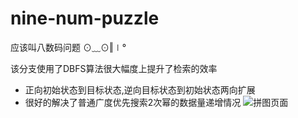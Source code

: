 # nine-num-puzzle
应该叫八数码问题 ⊙﹏⊙‖∣°

该分支使用了DBFS算法很大幅度上提升了检索的效率

* 正向初始状态到目标状态,逆向目标状态到初始状态两向扩展
* 很好的解决了普通广度优先搜索2次幂的数据量递增情况
![拼图页面](http://static.zgjian.cc/puzzle/58116e1f3f23f.png)